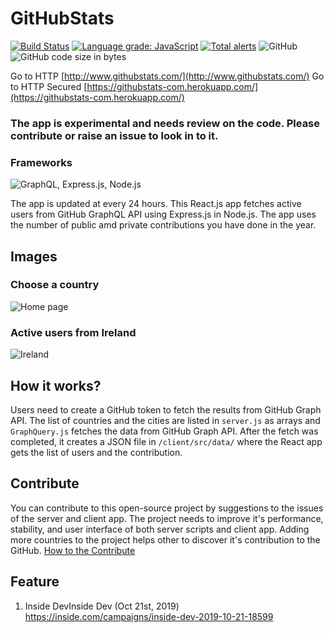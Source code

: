 # GitHubStats
[![Build Status](https://travis-ci.org/gayanvoice/githubstats-github-graphql.svg?branch=master)](https://travis-ci.org/gayanvoice/githubstats-github-graphql)
[![Language grade: JavaScript](https://img.shields.io/lgtm/grade/javascript/g/gayanvoice/githubstats.svg?logo=lgtm&logoWidth=18)](https://lgtm.com/projects/g/gayanvoice/githubstats/context:javascript)
[![Total alerts](https://img.shields.io/lgtm/alerts/g/gayanvoice/githubstats.svg?logo=lgtm&logoWidth=18)](https://lgtm.com/projects/g/gayanvoice/githubstats/alerts/)
![GitHub](https://img.shields.io/github/license/gayanvoice/GitHubStats)
![GitHub code size in bytes](https://img.shields.io/github/languages/code-size/gayanvoice/GitHubStats)

Go to HTTP [http://www.githubstats.com/](http://www.githubstats.com/)
Go to HTTP Secured [https://githubstats-com.herokuapp.com/](https://githubstats-com.herokuapp.com/)

### The app is experimental and needs review on the code. Please contribute or raise an issue to look in to it.

### Frameworks
![GraphQL, Express.js, Node.js](https://raw.githubusercontent.com/gayanvoice/githubstats-github-graphql/images/github-stats-3.PNG "Frameworks GraphQL, Express.js, Node.js")

The app is updated at every 24 hours. This React.js app fetches active users from GitHub GraphQL API using Express.js in Node.js. The app uses the number of public amd private contributions
you have done in the year.

## Images
### Choose a country
![Home page](https://raw.githubusercontent.com/gayanvoice/githubstats-github-graphql/images/github-stats-1.PNG "githubstats.com screenshots")
### Active users from Ireland
![Ireland](https://raw.githubusercontent.com/gayanvoice/githubstats-github-graphql/images/github-stats-2.PNG "githubstats.com screenshots")

## How it works?
Users need to create a GitHub token to fetch the results from GitHub Graph API. The list of countries and the cities are listed in `server.js` as arrays and `GraphQuery.js` fetches the data from GitHub Graph API. After the fetch was completed, it creates a JSON file in `/client/src/data/` where the React app gets the list of users and the contribution.

## Contribute
You can contribute to this open-source project by suggestions to the issues of the server and client app. The project needs to improve it's performance, stability, and user interface of both server scripts and client app. Adding more countries to the project helps other to discover it's contribution to the GitHub. [How to the Contribute](https://github.com/gayanvoice/githubstats/blob/master/CONTRIBUTING.md)

## Feature
1. Inside DevInside Dev (Oct 21st, 2019) https://inside.com/campaigns/inside-dev-2019-10-21-18599
